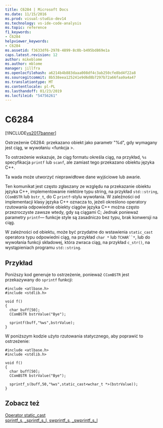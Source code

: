 ```yaml
---
title: C6284 | Microsoft Docs
ms.date: 11/15/2016
ms.prod: visual-studio-dev14
ms.technology: vs-ide-code-analysis
ms.topic: reference
f1_keywords:
- C6284
helpviewer_keywords:
- C6284
ms.assetid: f3633df6-2978-4899-8c0b-b495bd869e1a
caps.latest.revision: 12
author: mikeblome
ms.author: mblome
manager: jillfra
ms.openlocfilehash: a6214b4b883daaa008df4c3ab250cfe8bd4f22a8
ms.sourcegitcommit: 8b538eea125241e9d6d8b7297b72a66faa9a4a47
ms.translationtype: MT
ms.contentlocale: pl-PL
ms.lasthandoff: 01/23/2019
ms.locfileid: "54756261"
---
```

# <a name="c6284"></a>C6284
[!INCLUDE[vs2017banner](../includes/vs2017banner.md)]

Ostrzeżenie C6284: przekazano obiekt jako parametr "%d", gdy wymagany jest ciąg, w wywołaniu \<funkcja >.  
  
 To ostrzeżenie wskazuje, że ciąg formatu określa ciąg, na przykład, `%s` specyfikacja `printf` lub `scanf`, ale zamiast tego przekazano obiektu języka C++.  
  
 Ta wada może utworzyć nieprawidłowe dane wyjściowe lub awarie.  
  
 Ten komunikat jest często zgłaszany ze względu na przekazanie obiektu języka C++, implementowanie niektóre typu string, na przykład `std::string`, `CComBSTR` lub `bstr_t`, do C `printf`-stylu wywołania. W zależności od implementacji klasy języka C++ oznacza to, jeżeli określono operatory rzutowania odpowiednie obiekty ciągów języka C++ można często przezroczyste zawsze wtedy, gdy są ciągami C; Jednak ponieważ parametry `printf`— funkcje style są zasadniczo bez typu, brak konwersji na ciąg.  
  
 W zależności od obiektu, może być przydatne do wstawienia `static_cast` operatora typu odpowiedni ciąg, na przykład `char *` lub `TCHAR``*`, lub do wywołania funkcji składowej, która zwraca ciąg, na przykład `c_str()`, na wystąpieniach programu `std::string`.  
  
## <a name="example"></a>Przykład  
 Poniższy kod generuje to ostrzeżenie, ponieważ `CComBSTR` jest przekazywany do `sprintf` funkcji:  
  
```  
#include <atlbase.h>  
#include <stdlib.h>  
  
void f()  
{  
  char buff[50];  
  CComBSTR bstrValue("Bye");  
  
  sprintf(buff,"%ws",bstrValue);   
}  
```  
  
 W poniższym kodzie użyto rzutowania statycznego, aby poprawić to ostrzeżenie:  
  
```  
#include <atlbase.h>  
#include <stdlib.h>  
  
void f()  
{  
  char buff[50];  
  CComBSTR bstrValue("Bye");  
  
  sprintf_s(buff,50,"%ws",static_cast<wchar_t *>(bstrValue));  
}  
```  
  
## <a name="see-also"></a>Zobacz też  
 [Operator static_cast](http://msdn.microsoft.com/library/1f7c0c1c-b288-476c-89d6-0e2ceda5c293)   
 [sprintf_s, _sprintf_s_l, swprintf_s, _swprintf_s_l](http://msdn.microsoft.com/library/424f0a29-22ef-40e8-b565-969f5f57782f)
